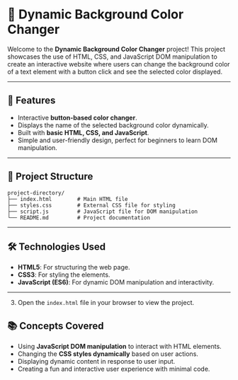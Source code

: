 # 🎨 Dynamic Background Color Changer

Welcome to the **Dynamic Background Color Changer** project! This project showcases the use of HTML, CSS, and JavaScript DOM manipulation to create an interactive website where users can change the background color of a text element with a button click and see the selected color displayed.

---

## 🌟 Features

- Interactive **button-based color changer**.
- Displays the name of the selected background color dynamically.
- Built with **basic HTML, CSS, and JavaScript**.
- Simple and user-friendly design, perfect for beginners to learn DOM manipulation.

---

## 📂 Project Structure

```
project-directory/
├── index.html        # Main HTML file
├── styles.css        # External CSS file for styling
├── script.js         # JavaScript file for DOM manipulation
└── README.md         # Project documentation
```

---

## 🛠️ Technologies Used

- **HTML5**: For structuring the web page.
- **CSS3**: For styling the elements.
- **JavaScript (ES6)**: For dynamic DOM manipulation and interactivity.

---

3. Open the `index.html` file in your browser to view the project.

## 📚 Concepts Covered

- Using **JavaScript DOM manipulation** to interact with HTML elements.
- Changing the **CSS styles dynamically** based on user actions.
- Displaying dynamic content in response to user input.
- Creating a fun and interactive user experience with minimal code.


